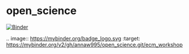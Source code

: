 # open_science

[![Binder](https://mybinder.org/badge_logo.svg)](https://mybinder.org/v2/gh/annaw995/open_science.git/ecm_workshop)

.. image:: https://mybinder.org/badge_logo.svg
 :target: https://mybinder.org/v2/gh/annaw995/open_science.git/ecm_workshop
